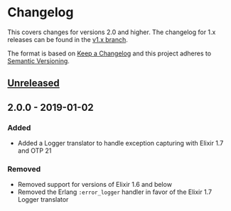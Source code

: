 # Changelog

This covers changes for versions 2.0 and higher. The changelog for 1.x releases
can be found in the [v1.x
branch](https://github.com/timberio/timber-elixir-exceptions/blob/v1.x/CHANGELOG.md).

The format is based on [Keep a Changelog](http://keepachangelog.com/en/1.0.0/)
and this project adheres to [Semantic
Versioning](http://semver.org/spec/v2.0.0.html).

## [Unreleased]

## 2.0.0 - 2019-01-02

### Added

  - Added a Logger translator to handle exception capturing with Elixir 1.7 and
    OTP 21

### Removed

  - Removed support for versions of Elixir 1.6 and below
  - Removed the Erlang `:error_logger` handler in favor of the Elixir 1.7 Logger
    translator
    
[Unreleased]: https://github.com/timberio/timber-elixir-exceptions/compare/v2.0.0...HEAD
